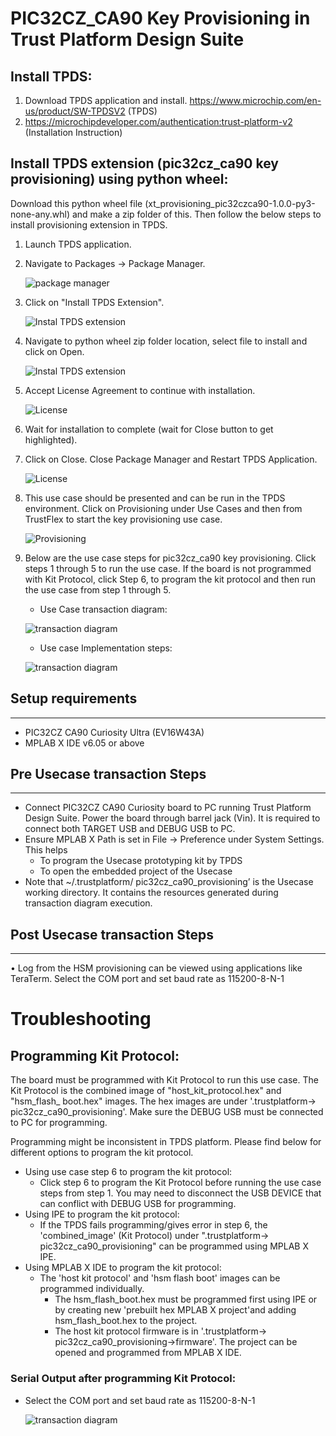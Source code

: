﻿#   PIC32CZ_CA90 Key Provisioning in Trust Platform Design Suite
## Install TPDS:
1. Download TPDS application and install.
    https://www.microchip.com/en-us/product/SW-TPDSV2 (TPDS)
2. https://microchipdeveloper.com/authentication:trust-platform-v2 (Installation Instruction)
## Install TPDS extension (pic32cz_ca90 key provisioning) using python wheel:
 Download this python wheel file (xt_provisioning_pic32czca90-1.0.0-py3-none-any.whl) and make a zip folder of this. Then follow the below steps to install provisioning extension in TPDS.
1.  Launch TPDS application.
2.  Navigate to Packages -> Package Manager.

    ![package manager](assets\PM.png)
3.	Click on "Install TPDS Extension".

    ![Instal TPDS extension](assets\Installext.png)
4.	Navigate to python wheel zip folder location, select file to install and click on Open.

    ![Instal TPDS extension](assets\zip.PNG)
5.	Accept License Agreement to continue with installation.

    ![License](assets\install.png)
6.	Wait for installation to complete (wait for Close button to get highlighted).
7.	Click on Close. Close Package Manager and Restart TPDS Application.

    ![License](assets\install3.png)
8.	This use case should be presented and can be run in the TPDS environment. Click on Provisioning under Use Cases and then from TrustFlex to start the key provisioning use case.

    ![Provisioning](assets\TPDSprov.png)
9.	Below are the use case steps for pic32cz_ca90 key provisioning. Click steps 1 through 5 to run the use case. If the board is not programmed with Kit Protocol, click Step 6, to program the kit protocol and then run the use case from step 1 through 5.
    *   Use Case transaction diagram:

    ![transaction diagram](assets\td.png)
    *   Use case Implementation steps:

    ![transaction diagram](assets\steps.png)
##  Setup requirements
----
*	PIC32CZ CA90 Curiosity Ultra (EV16W43A)
*	MPLAB X IDE v6.05 or above
##  Pre Usecase transaction Steps
----
*	Connect PIC32CZ CA90 Curiosity board to PC running Trust Platform Design Suite. Power the board through barrel jack (Vin). It is required to connect both TARGET USB and DEBUG USB to PC.
*	Ensure MPLAB X Path is set in File -> Preference under System Settings. This helps
	* To program the Usecase prototyping kit by TPDS
	* To open the embedded project of the Usecase
* Note that ~/.trustplatform/ pic32cz_ca90_provisioning’ is the Usecase working directory. It contains the resources generated during transaction diagram execution.
##  Post Usecase transaction Steps
----
•	Log from the HSM provisioning can be viewed using applications like TeraTerm. Select the COM port and set baud rate as 115200-8-N-1
# Troubleshooting
## Programming Kit Protocol:
The board must be programmed with Kit Protocol to run this use case. The Kit Protocol is the combined image of "host_kit_protocol.hex" and "hsm_flash_ boot.hex" images. The hex images are under '.trustplatform-> pic32cz_ca90_provisioning'. Make sure the DEBUG USB must be connected to PC for programming.

Programming might be inconsistent in TPDS platform. Please find below for different options to program the kit protocol.

*   Using use case step 6 to program the kit protocol:
    *   Click step 6 to program the Kit Protocol before running the use case steps from step 1. You may need to disconnect the USB DEVICE that can conflict with DEBUG USB for programming.
*   Using IPE to program the kit protocol:
    *   If the TPDS fails programming/gives error in step 6, the 'combined_image' (Kit Protocol) under ".trustplatform-> pic32cz_ca90_provisioning" can be programmed using MPLAB X IPE.
*   Using MPLAB X IDE to program the kit protocol:
    * The 'host kit protocol' and 'hsm flash boot' images can be programmed individually.
        * The hsm_flash_boot.hex must be programmed first using IPE or by creating new 'prebuilt hex MPLAB X project'and adding         hsm_flash_boot.hex to the project.
        * The host kit protocol firmware is in '.trustplatform-> pic32cz_ca90_provisioning->firmware'. The project can be opened and programmed from MPLAB X IDE.

### Serial Output after programming Kit Protocol:
*   Select the COM port and set baud rate as 115200-8-N-1

    ![transaction diagram](assets\tt.png)




